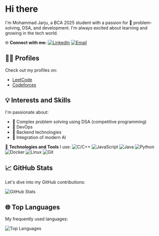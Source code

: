 # Hi there

I'm Mohammad Jarju, a BCA 2025 student with a passion for 🚀 problem-solving, DSA, and development. I'm always excited about learning and growing in the tech world.

🌐 **Connect with me:**
[![LinkedIn](https://img.shields.io/badge/LinkedIn-0A66C2?style=for-the-badge&logo=linkedin&logoColor=white)](https://www.linkedin.com/in/mohammad-jarju-10x)
[![Email](https://img.shields.io/badge/Email-EA4335?style=for-the-badge&logo=gmail&logoColor=white)](mailto:your-email@gmail.com)

## 👩‍💻 Profiles

Check out my profiles on:
- [LeetCode](https://leetcode.com/mohammad-jarju)
- [Codeforces](https://codeforces.com/profile/mohammad-jarju)

## 💡 Interests and Skills

I'm passionate about:
- 🦾 Complex problem solving using DSA (competitive programming)
- 🦈 DevOps
- 🗿 Backend technologies
- 🤖 Integration of modern AI

🔧 **Technologies and Tools** I use:
![C/C++](https://img.shields.io/badge/C%2FC%2B%2B-00599C?style=for-the-badge&logo=c%2B%2b&logoColor=white)
![JavaScript](https://img.shields.io/badge/JavaScript-F7DF1E?style=for-the-badge&logo=javascript&logoColor=black)
![Java](https://img.shields.io/badge/Java-007396?style=for-the-badge&logo=java&logoColor=white)
![Python](https://img.shields.io/badge/Python-3776AB?style=for-the-badge&logo=python&logoColor=white)
![Docker](https://img.shields.io/badge/Docker-2496ED?style=for-the-badge&logo=docker&logoColor=white)
![Linux](https://img.shields.io/badge/Linux-FCC624?style=for-the-badge&logo=linux&logoColor=black)
![Git](https://img.shields.io/badge/Git-F05032?style=for-the-badge&logo=git&logoColor=white)

## 📈 GitHub Stats

Let's dive into my GitHub contributions:

![GitHub Stats](https://github-readme-stats.vercel.app/api?username=Jarju-10x&show_icons=true)

## 🌐 Top Languages

My frequently used languages:

![Top Languages](https://github-readme-stats.vercel.app/api/top-langs/?username=Jarju-10x)
